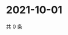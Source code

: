 # 2021-10-01

共 0 条

<!-- BEGIN -->
<!-- 最后更新时间 Fri Oct 01 2021 15:14:40 GMT+0800 (China Standard Time) -->

<!-- END -->
